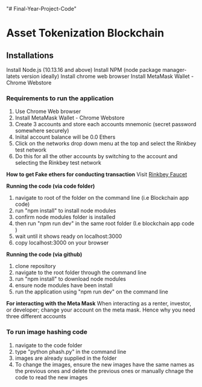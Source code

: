 "# Final-Year-Project-Code" 

# Asset Tokenization Blockchain

## Installations
Install Node.js (10.13.16 and above)
Install NPM (node package manager- latets version ideally)
Install chrome web browser
Install MetaMask Wallet - Chrome Webstore


### Requirements to run the application
1. Use Chrome Web browser
2. Install MetaMask Wallet - Chrome Webstore
3. Create 3 accounts and store each accounts mnemonic (secret password somewhere securely)
4. Iniital account balance will be 0.0 Ethers
5. Click on the networks drop down menu at the top and select the Rinkbey test network
6. Do this for all the other accounts by switching to the account and selecting the Rinkbey test network

**How to get Fake ethers for conducting transaction**
Visit [Rinkbey Faucet](https://faucet.rinkeby.io/)

**Running the code (via code folder)**
1. navigate to root of the folder on the command line (i.e Blockchain app code) 
2. run "npm install" to install node modules
3. confirm node modules folder is installed
4. then run "npm run dev" in the same root folder (I.e blockchain app code )
5. wait until it shows ready on localhost:3000
6. copy localhost:3000 on your browser

**Running the code (via github)**
1. clone repository
2. navigate to the root folder through the command line
3. run "npm install" to download node modules
4. ensure node modules have been install
5. run the application using "npm run dev" on the command line 

**For interacting with the Meta Mask**
When interacting as a renter, investor, or developer; change your account on the meta mask. Hence why you need three different accounts


### To run image hashing code
1. navigate to the code folder
2. type "python phash.py" in the command line
3. images are already supplied in the folder
4. To change the images, ensure the new images have the same names as the previous ones and delete the previous ones or manually chnage the code to read the new images
